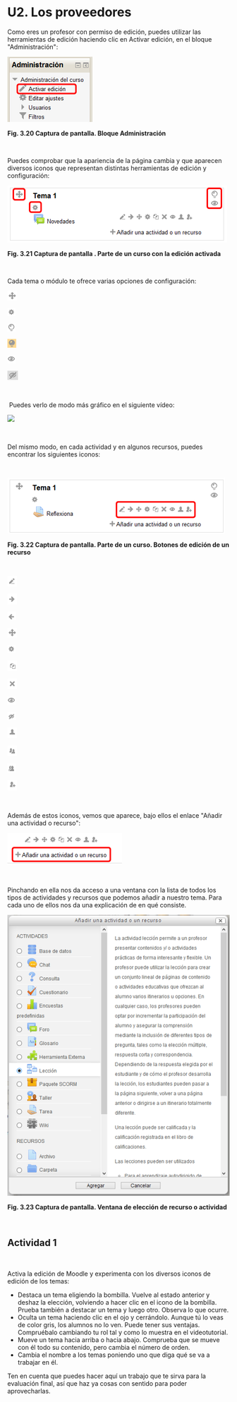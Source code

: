 
# U2. Los proveedores

Como eres un profesor con permiso de edición, puedes utilizar las herramientas de edición haciendo clic en Activar edición, en el bloque "Administración":


![](img/activar_edicion.png)

**Fig. 3.20 Captura de pantalla. Bloque Administración**

 

Puedes comprobar que la apariencia de la página cambia y que aparecen diversos iconos que representan distintas herramientas de edición y configuración:


![](img/edicion_de_temas.png)

**Fig. 3.21 Captura de pantalla . Parte de un curso con la edición activada**

 

Cada tema o módulo te ofrece varias opciones de configuración:

![](img/boton_mover.png)

![](img/boton_configurar.png)

![](img/boton_marcar_actual.png)

![](img/boton_desmarcar_actual.png)

![](img/boton_ocultar.png)

![](img/boton_mostrar.png)

 

 Puedes verlo de modo más gráfico en el siguiente vídeo:


![](portada_del_videotutorial_editar_temas.png)

 

Del mismo modo, en cada actividad y en algunos recursos, puedes encontrar los siguientes iconos:

 


![](img/edicion_de_un_tema.png)

**Fig. 3.22 Captura de pantalla. Parte de un curso. Botones de edición de un recurso**

 

![](img/boton_editar_nombre.png)

![](img/boton_mover_derecha.png)

![](img/boton_mover_izda.png)

![](img/boton_mover.png)

![](img/boton_configurar.png)

![](img/boton_duplicar.png)

![](img/boton_borrar.png)

![](img/boton_ocultar.png)

![](img/boton_mostrar_actividad.png)

![](img/boton_no_hay_grupos.png)

![](img/boton_grupos_separados.png)

![](img/boton_grupos_visibles.png)

![](img/boton_asignar_roles.png)

 

Además de estos iconos, vemos que aparece, bajo ellos el enlace "Añadir una actividad o recurso":


![](img/anadir_actividad.png)

 

Pinchando en ella nos da acceso a una ventana con la lista de todos los tipos de actividades y recursos que podemos añadir a nuestro tema. Para cada uno de ellos nos da una explicación de en qué consiste.


![](img/anadir_una_actividad.png)

**Fig. 3.23 Captura de pantalla. Ventana de elección de recurso o actividad**

 

## Actividad 1

 

Activa la edición de Moodle y experimenta con los diversos iconos de edición de los temas:

- Destaca un tema eligiendo la bombilla. Vuelve al estado anterior y deshaz la elección, volviendo a hacer clic en el icono de la bombilla. Prueba también a destacar un tema y luego otro. Observa lo que ocurre.
- Oculta un tema haciendo clic en el ojo y cerrándolo. Aunque tú lo veas de color gris, los alumnos no lo ven. Puede tener sus ventajas. Compruébalo cambiando tu rol tal y como lo muestra en el videotutorial.
- Mueve un tema hacia arriba o hacia abajo. Comprueba que se mueve con él todo su contenido, pero cambia el número de orden.
- Cambia el nombre a los temas poniendo uno que diga qué se va a trabajar en él.

Ten en cuenta que puedes hacer aquí un trabajo que te sirva para la evaluación final, así que haz ya cosas con sentido para poder aprovecharlas.
